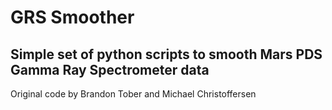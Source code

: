 # GRS Smoother
## Simple set of python scripts to smooth Mars PDS Gamma Ray Spectrometer data
Original code by Brandon Tober and Michael Christoffersen
